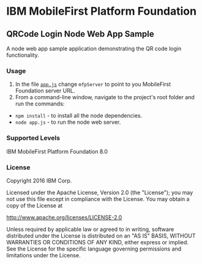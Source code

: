 IBM MobileFirst Platform Foundation
===
## QRCode Login Node Web App Sample
A node web app sample application demonstrating the QR code login functionality.

### Usage
1.  In the file [`app.js`](app.js) change `mfpServer` to point to you MobileFirst Foundation server URL.
2.  From a command-line window, navigate to the project's root folder and run the commands:
 - `npm install` - to install all the node dependencies.
 - `node app.js` - to run the node web server.

### Supported Levels
IBM MobileFirst Platform Foundation 8.0

### License
Copyright 2016 IBM Corp.

Licensed under the Apache License, Version 2.0 (the "License");
you may not use this file except in compliance with the License.
You may obtain a copy of the License at

http://www.apache.org/licenses/LICENSE-2.0

Unless required by applicable law or agreed to in writing, software
distributed under the License is distributed on an "AS IS" BASIS,
WITHOUT WARRANTIES OR CONDITIONS OF ANY KIND, either express or implied.
See the License for the specific language governing permissions and
limitations under the License.